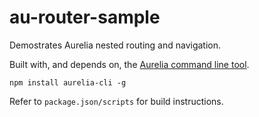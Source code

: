 # au-router-sample

Demostrates Aurelia nested routing and navigation.

Built with, and depends on, the [Aurelia command line tool](http://aurelia.io/hub.html#/doc/article/aurelia/framework/latest/the-aurelia-cli).

```
npm install aurelia-cli -g
```

Refer to ```package.json/scripts``` for build instructions.
